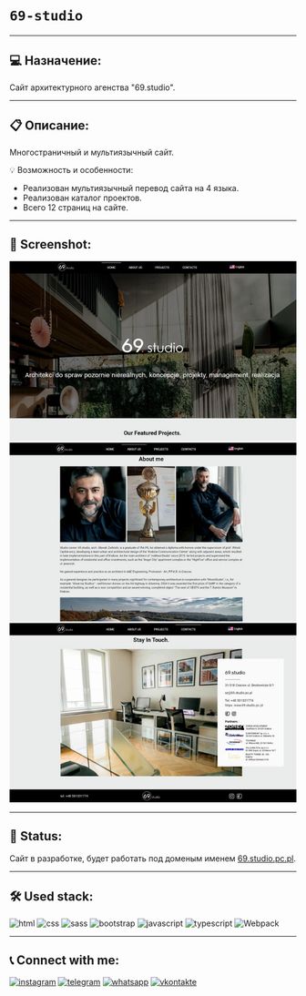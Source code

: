 # `69-studio`
---

## 💻 Назначение:
Сайт архитектурного агенства "69.studio".

---
## 📋 Описание:

Многостраничный и мультиязычный сайт.

💡 Возможность и особенности:

- Реализован мультиязычный перевод сайта на 4 языка.
- Реализован каталог проектов.
- Всего 12 страниц на сайте.

---
## 📸 Screenshot:
<div align="center" >
  <img src="https://github.com/Kebikov/kebikov/blob/main/assets/69.studio/img/1.jpg" alt="Описание изображения" width="700" >
  <img src="https://github.com/Kebikov/kebikov/blob/main/assets/69.studio/img/2.jpg" alt="Описание изображения" width="700" >
  <img src="https://github.com/Kebikov/kebikov/blob/main/assets/69.studio/img/3.jpg" alt="Описание изображения" width="700" >
</div>

---
## 📌 Status:
Сайт в разработке, будет работать под доменым именем [69.studio.pc.pl](http://69.studio.pc.pl/).

---
## 🛠 Used stack:
![html](https://img.shields.io/badge/html-%23E5522C?style=for-the-badge&logo=html5&logoColor=%23fff)
![css](https://img.shields.io/badge/css3-%232D53E5?style=for-the-badge&logo=css3&logoColor=%23fff)
![sass](https://img.shields.io/badge/sass-%23CD689B?style=for-the-badge&logo=sass&logoColor=%23fff)
![bootstrap](https://img.shields.io/badge/bootstrap-%237C19F9?style=for-the-badge&logo=bootstrap&logoColor=%23fff)
![javascript](https://img.shields.io/badge/javascript-%23F7E025?style=for-the-badge&logo=javascript&logoColor=%23fff)
![typescript](https://img.shields.io/badge/typescript-%23087ECE?style=for-the-badge&logo=typescript&logoColor=%23fff)
![Webpack](https://img.shields.io/badge/Webpack-%238DD6F9?style=for-the-badge&logo=Webpack&logoColor=%23fff)

---
## 📞 Connect with me:
[![instagram](https://img.shields.io/badge/instagram-%23e621d6?style=for-the-badge&logo=instagram&logoColor=%23fff)](https://www.instagram.com/kebikov/)
[![telegram](https://img.shields.io/badge/telegram-%2338ACE2?style=for-the-badge&logo=telegram&logoColor=%23fff)](https://t.me/+375296949843)
[![whatsapp](https://img.shields.io/badge/whatsapp-%2349C859?style=for-the-badge&logo=whatsapp&logoColor=%23fff)](https://call.whatsapp.com/voice/JaIvChKLf5aMvVF51pPuIU)
[![vkontakte](https://img.shields.io/badge/vkontakte-%230077FF?style=for-the-badge&logo=vk&logoColor=%23fff)](https://vk.com/id58859701/)
